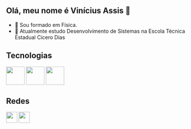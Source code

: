 ## Olá, meu nome é Vinícius Assis 👋

- 🔭 Sou formado em Física.
- 🌱 Atualmente estudo Desenvolvimento de Sistemas na Escola Técnica Estadual Cicero Dias

<h2> Tecnologias</h2>
<div>
<img height = "50cm" src="https://cdn.jsdelivr.net/gh/devicons/devicon@latest/icons/java/java-original-wordmark.svg" />
          
<img height = "50cm" src="https://cdn.jsdelivr.net/gh/devicons/devicon@latest/icons/javascript/javascript-original.svg" />
<img height = "50cm" src="https://cdn.jsdelivr.net/gh/devicons/devicon@latest/icons/postgresql/postgresql-plain-wordmark.svg" />
</div>

<h2>Redes</h2>
<div>
<a href="https://www.linkedin.com/in/vinícius-assis-a06494111" target="_blank"><img height = "30cm" src="https://cdn.jsdelivr.net/gh/devicons/devicon@latest/icons/linkedin/linkedin-original.svg" /></a> 
<a href="viniciusassisilva@gmail.com" target="_blank"><img height = "30cm" src="https://cdn.freelogovectors.net/wp-content/uploads/2023/04/gmail-logo-freelogovectors.net_.png" target="_blank"></a> 
</div>
